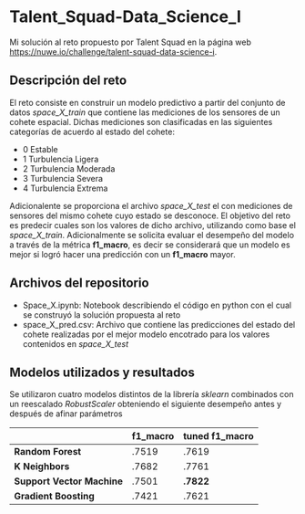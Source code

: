 # Talent_Squad-Data_Science_I

Mi solución al reto propuesto por Talent Squad en la página web https://nuwe.io/challenge/talent-squad-data-science-i.

## Descripción del reto
El reto consiste en construir un modelo predictivo a partir del conjunto de datos _space_X_train_ que contiene las mediciones de los sensores de un cohete espacial. Dichas mediciones son clasificadas en las siguientes categorías de acuerdo al estado del cohete:

* 0 Estable
* 1 Turbulencia Ligera
* 2 Turbulencia Moderada
* 3 Turbulencia Severa
* 4 Turbulencia Extrema

Adicionalente se proporciona el archivo _space_X_test_ el con mediciones de sensores del mismo cohete cuyo estado se desconoce. El objetivo del reto es predecir cuales son los valores de dicho archivo, utilizando como base el _space_X_train_. Adicionalmente se solicita evaluar el desempeño del modelo a través de la métrica __f1_macro__, es decir se considerará que un modelo es mejor si logró hacer una predicción con un __f1_macro__ mayor.


## Archivos del repositorio

* Space_X.ipynb: Notebook describiendo el código en python con el cual se construyó la solución propuesta al reto
* space_X_pred.csv: Archivo que contiene las predicciones del estado del cohete realizadas por el mejor modelo encotrado para los valores contenidos en _space_X_test_


## Modelos utilizados y resultados
Se utilizaron cuatro modelos distintos de la librería _sklearn_ combinados con un reescalado _RobustScaler_ obteniendo el siguiente desempeño antes y después de afinar parámetros

|                            | **f1_macro** | **tuned f1_macro** |
|----------------------------|--------------|--------------------|
| **Random Forest**          | .7519        | .7619              |
| **K Neighbors**            | .7682        | .7761              |
| **Support Vector Machine** | .7501        | **.7822**          |
| **Gradient Boosting**      | .7421        | .7621              |





